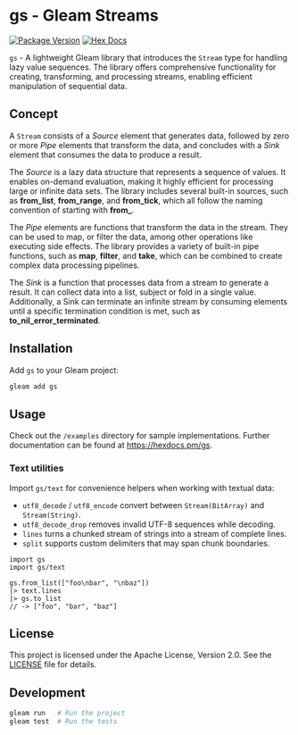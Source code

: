 # gs - Gleam Streams

[![Package Version](https://img.shields.io/hexpm/v/gs)](https://hex.pm/packages/gs)
[![Hex Docs](https://img.shields.io/badge/hex-docs-ffaff3)](https://hexdocs.pm/gs/)

`gs` - A lightweight Gleam library that introduces the `Stream` type for handling lazy value sequences. The library offers comprehensive functionality for creating, transforming, and processing streams, enabling efficient manipulation of sequential data.

## Concept

A `Stream` consists of a _Source_ element that generates data, followed by zero or more _Pipe_ elements that transform the data, and concludes with a _Sink_ element that consumes the data to produce a result.

The _Source_ is a lazy data structure that represents a sequence of values. It enables on-demand evaluation, making it highly efficient for processing large or infinite data sets. The library includes several built-in sources, such as **from_list**, **from_range**, and **from_tick**, which all follow the naming convention of starting with **from\_**.

The _Pipe_ elements are functions that transform the data in the stream. They can be used to map, or filter the data, among other operations like executing side effects. The library provides a variety of built-in pipe functions, such as **map**, **filter**, and **take**, which can be combined to create complex data processing pipelines.

The _Sink_ is a function that processes data from a stream to generate a result. It can collect data into a list, subject or fold in a single value. Additionally, a Sink can terminate an infinite stream by consuming elements until a specific termination condition is met, such as **to_nil_error_terminated**.

## Installation

Add `gs` to your Gleam project:

```sh
gleam add gs
```

## Usage

Check out the `/examples` directory for sample implementations.
Further documentation can be found at <https://hexdocs.pm/gs>.

### Text utilities

Import `gs/text` for convenience helpers when working with textual data:

- `utf8_decode` / `utf8_encode` convert between `Stream(BitArray)` and `Stream(String)`.
- `utf8_decode_drop` removes invalid UTF-8 sequences while decoding.
- `lines` turns a chunked stream of strings into a stream of complete lines.
- `split` supports custom delimiters that may span chunk boundaries.

```gleam
import gs
import gs/text

gs.from_list(["foo\nbar", "\nbaz"])
|> text.lines
|> gs.to_list
// -> ["foo", "bar", "baz"]
```

## License

This project is licensed under the Apache License, Version 2.0. See the [LICENSE](LICENSE) file for details.

## Development

```sh
gleam run   # Run the project
gleam test  # Run the tests
```
